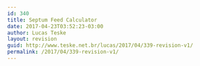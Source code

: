 ```yaml
---
id: 340
title: Septum Feed Calculator
date: 2017-04-23T03:52:23-03:00
author: Lucas Teske
layout: revision
guid: http://www.teske.net.br/lucas/2017/04/339-revision-v1/
permalink: /2017/04/339-revision-v1/
---
```


